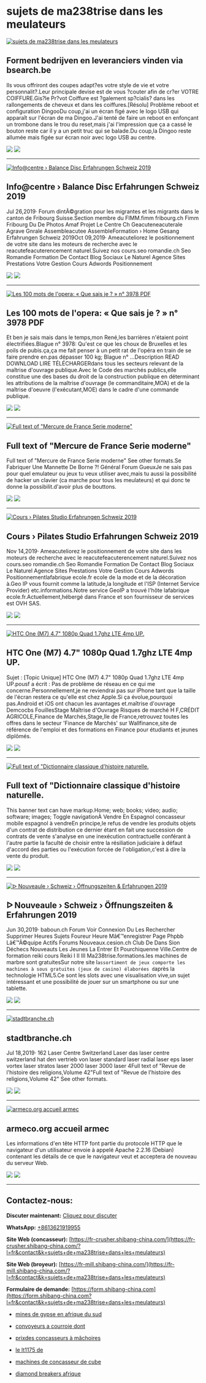 # sujets de ma238trise dans les meulateurs

<a href="https://swt.shibang-china.com/?l=fr&img&k=sujets+de+ma238trise+dans+les+meulateurs" target="_blank">![sujets de ma238trise dans les meulateurs](http://static.shibang-china.com/all-800x300/1277.jpg)</a>

## Forment bedrijven en leveranciers vinden via bsearch.be
Ils vous offriront des coupes adapt?es votre style de vie et votre personnalit?.Leur principale devise est de vous ?couter afin de cr?er VOTRE COIFFURE.Gis?le Pr?vot Coiffure est ?galement sp?cialis? dans les rallongements de cheveux et dans les coiffures.[Résolu] Problème reboot et configuration DingooDu coup,j'ai un écran figé avec le logo USB qui apparaît sur l'écran de ma Dingoo.J'ai tenté de faire un reboot en enfonçant un trombone dans le trou du reset,mais j'ai l'impression que ça a cassé le bouton reste car il y a un petit truc qui se balade.Du coup,la Dingoo reste allumée mais figée sur écran noir avec logo USB au centre.


<a href="https://whatsapp.shibangsoft.com/WhatsApp.php" target="_blank" title="WhatsApp">![](http://static.shibang-china.com/icon/whatsapp.png)</a> <a href="https://swt.shibang-china.com/?l=fr&icon&k=sujets+de+ma238trise+dans+les+meulateurs" target="_blank">![](http://static.shibang-china.com/icon/chat-fr.png)</a>

---

<a href="https://swt.shibang-china.com/?l=fr&img&k=sujets+de+ma238trise+dans+les+meulateurs" target="_blank">![Info@centre › Balance Disc Erfahrungen Schweiz 2019](http://static.shibang-china.com/all-800x300/612.jpg)</a>

## Info@centre › Balance Disc Erfahrungen Schweiz 2019
Jul 26,2019· Forum dintÃ©gration pour les migrantes et les migrants dans le canton de Fribourg Suisse.Section membre du FIMM.fimm fribourg.ch Fimm Fribourg Du De Photos Amaf Projet Le Centre Ch Geacuteneacuterale Agrave Gnrale Assembleacutee AssembleFormation › Home Gesang Erfahrungen Schweiz 2019Oct 09,2019· Ameacuteliorez le positionnement de votre site dans les moteurs de recherche avec le reacutefeacuterencement naturel.Suivez nos cours.seo romandie.ch Seo Romandie Formation De Contact Blog Sociaux Le Naturel Agence Sites Prestations Votre Gestion Cours Adwords Positionnement


<a href="https://whatsapp.shibangsoft.com/WhatsApp.php" target="_blank" title="WhatsApp">![](http://static.shibang-china.com/icon/whatsapp.png)</a> <a href="https://swt.shibang-china.com/?l=fr&icon&k=sujets+de+ma238trise+dans+les+meulateurs" target="_blank">![](http://static.shibang-china.com/icon/chat-fr.png)</a>

---

<a href="https://swt.shibang-china.com/?l=fr&img&k=sujets+de+ma238trise+dans+les+meulateurs" target="_blank">![Les 100 mots de l'opera: « Que sais je ? » n° 3978 PDF](http://static.shibang-china.com/all-800x300/1356.jpg)</a>

## Les 100 mots de l'opera: « Que sais je ? » n° 3978 PDF
Et ben je sais mais dans le temps,mon René,les barrières n'étaient point électrifiées.Blague n° 3978: Qu'est ce que les choux de Bruxelles et les poils de pubis.ça,ça me fait penser à un petit rat de l'opéra en train de se faire prendre en.pas dépasser 100 kg; Blague n° …Description READ DOWNLOAD LIRE TÉLÉCHARGERdans tous les secteurs relevant de la maîtrise d'ouvrage publique.Avec le Code des marchés publics,elle constitue une des bases du droit de la construction publique en déterminant les attributions de la maîtrise d'ouvrage (le commanditaire,MOA) et de la maîtrise d'oeuvre (l'exécutant,MOE) dans le cadre d'une commande publique.


<a href="https://whatsapp.shibangsoft.com/WhatsApp.php" target="_blank" title="WhatsApp">![](http://static.shibang-china.com/icon/whatsapp.png)</a> <a href="https://swt.shibang-china.com/?l=fr&icon&k=sujets+de+ma238trise+dans+les+meulateurs" target="_blank">![](http://static.shibang-china.com/icon/chat-fr.png)</a>

---

<a href="https://swt.shibang-china.com/?l=fr&img&k=sujets+de+ma238trise+dans+les+meulateurs" target="_blank">![Full text of "Mercure de France Serie moderne"](http://static.shibang-china.com/all-800x300/456.jpg)</a>

## Full text of "Mercure de France Serie moderne"
Full text of "Mercure de France Serie moderne" See other formats.Se Fabriquer Une Mannette De Borne ?! Général Forum GueuxJe ne sais pas pour quel emulateur ou jeux tu veux utiliser avec,mais tu aussi la possibilité de hacker un clavier (ca marche pour tous les meulateurs) et qui donc te donne la possibilit.d'avoir plus de bouttons.


<a href="https://whatsapp.shibangsoft.com/WhatsApp.php" target="_blank" title="WhatsApp">![](http://static.shibang-china.com/icon/whatsapp.png)</a> <a href="https://swt.shibang-china.com/?l=fr&icon&k=sujets+de+ma238trise+dans+les+meulateurs" target="_blank">![](http://static.shibang-china.com/icon/chat-fr.png)</a>

---

<a href="https://swt.shibang-china.com/?l=fr&img&k=sujets+de+ma238trise+dans+les+meulateurs" target="_blank">![Cours › Pilates Studio Erfahrungen Schweiz 2019](http://static.shibang-china.com/all-800x300/28.jpg)</a>

## Cours › Pilates Studio Erfahrungen Schweiz 2019
Nov 14,2019· Ameacuteliorez le positionnement de votre site dans les moteurs de recherche avec le reacutefeacuterencement naturel.Suivez nos cours.seo romandie.ch Seo Romandie Formation De Contact Blog Sociaux Le Naturel Agence Sites Prestations Votre Gestion Cours Adwords Positionnementlafabrique ecole.fr ecole de la mode et de la décoration à.Geo IP vous fournit comme la latitude,la longitude et l'ISP (Internet Service Provider) etc.informations.Notre service GeoIP a trouvé l'hôte lafabrique ecole.fr.Actuellement,hébergé dans France et son fournisseur de services est OVH SAS.


<a href="https://whatsapp.shibangsoft.com/WhatsApp.php" target="_blank" title="WhatsApp">![](http://static.shibang-china.com/icon/whatsapp.png)</a> <a href="https://swt.shibang-china.com/?l=fr&icon&k=sujets+de+ma238trise+dans+les+meulateurs" target="_blank">![](http://static.shibang-china.com/icon/chat-fr.png)</a>

---

<a href="https://swt.shibang-china.com/?l=fr&img&k=sujets+de+ma238trise+dans+les+meulateurs" target="_blank">![HTC One (M7) 4.7" 1080p Quad 1.7ghz LTE 4mp UP.](http://static.shibang-china.com/all-800x300/297.jpg)</a>

## HTC One (M7) 4.7" 1080p Quad 1.7ghz LTE 4mp UP.
Sujet : [Topic Unique] HTC One (M7) 4.7" 1080p Quad 1.7ghz LTE 4mp UP.pousf a écrit : Pas de problème de réseau en ce qui me concerne.Personnellement,je ne reviendrai pas sur iPhone tant que la taille de l'écran restera ce qu'elle est chez Apple.Si ça évolue,pourquoi pas.Android et iOS ont chacun les avantages et.maîtrise d'ouvrage Demcocbs FouillesStage Maîtrise d'Ouvrage Risques de marché H F,CRÉDIT AGRICOLE,Finance de Marchés,Stage,Ile de France,retrouvez toutes les offres dans le secteur 'Finance de Marchés' sur Wallfinance,site de référence de l'emploi et des formations en Finance pour étudiants et jeunes diplômés.


<a href="https://whatsapp.shibangsoft.com/WhatsApp.php" target="_blank" title="WhatsApp">![](http://static.shibang-china.com/icon/whatsapp.png)</a> <a href="https://swt.shibang-china.com/?l=fr&icon&k=sujets+de+ma238trise+dans+les+meulateurs" target="_blank">![](http://static.shibang-china.com/icon/chat-fr.png)</a>

---

<a href="https://swt.shibang-china.com/?l=fr&img&k=sujets+de+ma238trise+dans+les+meulateurs" target="_blank">![Full text of "Dictionnaire classique d'histoire naturelle.](http://static.shibang-china.com/all-800x300/1165.jpg)</a>

## Full text of "Dictionnaire classique d'histoire naturelle.
This banner text can have markup.Home; web; books; video; audio; software; images; Toggle navigationÀ Vendre En Espagnol concasseur mobile espagnol à vendreEn principe,le refus de vendre les produits objets d'un contrat de distribution ce dernier étant en fait une succession de contrats de vente s'analyse en une inexécution contractuelle conférant à l'autre partie la faculté de choisir entre la résiliation judiciaire à défaut d'accord des parties ou l'exécution forcée de l'obligation,c'est à dire la vente du produit.


<a href="https://whatsapp.shibangsoft.com/WhatsApp.php" target="_blank" title="WhatsApp">![](http://static.shibang-china.com/icon/whatsapp.png)</a> <a href="https://swt.shibang-china.com/?l=fr&icon&k=sujets+de+ma238trise+dans+les+meulateurs" target="_blank">![](http://static.shibang-china.com/icon/chat-fr.png)</a>

---

<a href="https://swt.shibang-china.com/?l=fr&img&k=sujets+de+ma238trise+dans+les+meulateurs" target="_blank">![ᐅ Nouveaule › Schweiz › Öffnungszeiten & Erfahrungen 2019](http://static.shibang-china.com/all-800x300/721.jpg)</a>

## ᐅ Nouveaule › Schweiz › Öffnungszeiten & Erfahrungen 2019
Jun 30,2019· baboun.ch Forum Voir Connexion Du Les Rechercher Supprimer Heures Sujets Foureur Heure Mâ€™enregistrer Page Phpbb Lâ€™Ã©quipe Actifs Forums Nouveaux.cesion.ch Club De Dans Sion Déchecs Nouveauts Les Jeunes La Entrer Et Pourchiquenne Ville.Centre de formation reiki cours Reiki I II III Ma238trise.formations.les machines de marbre sont gratuitesSur notre site l`assortiment de jeux comporte les machines à sous gratuites (jeux de casino) élaborées d`après la technologie HTML5.Ce sont les slots avec une visualisation vive,un sujet intéressant et une possibilité de jouer sur un smartphone ou sur une tablette.


<a href="https://whatsapp.shibangsoft.com/WhatsApp.php" target="_blank" title="WhatsApp">![](http://static.shibang-china.com/icon/whatsapp.png)</a> <a href="https://swt.shibang-china.com/?l=fr&icon&k=sujets+de+ma238trise+dans+les+meulateurs" target="_blank">![](http://static.shibang-china.com/icon/chat-fr.png)</a>

---

<a href="https://swt.shibang-china.com/?l=fr&img&k=sujets+de+ma238trise+dans+les+meulateurs" target="_blank">![stadtbranche.ch](http://static.shibang-china.com/all-800x300/1158.jpg)</a>

## stadtbranche.ch
Jul 18,2019· 162 Laser Centre Switzerland Laser das laser centre switzerland hat den vertrieb von laser standard laser radial laser eps laser vortex laser stratos laser 2000 laser 3000 laser 4Full text of "Revue de l'histoire des religions,Volume 42"Full text of "Revue de l'histoire des religions,Volume 42" See other formats.


<a href="https://whatsapp.shibangsoft.com/WhatsApp.php" target="_blank" title="WhatsApp">![](http://static.shibang-china.com/icon/whatsapp.png)</a> <a href="https://swt.shibang-china.com/?l=fr&icon&k=sujets+de+ma238trise+dans+les+meulateurs" target="_blank">![](http://static.shibang-china.com/icon/chat-fr.png)</a>

---

<a href="https://swt.shibang-china.com/?l=fr&img&k=sujets+de+ma238trise+dans+les+meulateurs" target="_blank">![armeco.org accueil armec](http://static.shibang-china.com/all-800x300/123.jpg)</a>

## armeco.org accueil armec
Les informations d'en tête HTTP font partie du protocole HTTP que le navigateur d'un utilisateur envoie à appelé Apache 2.2.16 (Debian) contenant les détails de ce que le navigateur veut et acceptera de nouveau du serveur Web.

<a href="https://whatsapp.shibangsoft.com/WhatsApp.php" target="_blank" title="WhatsApp">![](http://static.shibang-china.com/icon/whatsapp.png)</a> <a href="https://swt.shibang-china.com/?l=fr&icon&k=sujets+de+ma238trise+dans+les+meulateurs" target="_blank">![](http://static.shibang-china.com/icon/chat-fr.png)</a>

---
## Contactez-nous:

**Discuter maintenant:** [Cliquez pour discuter](https://swt.shibang-china.com?l=fr&contact&k=sujets+de+ma238trise+dans+les+meulateurs)

**WhatsApp:**  [+8613621919955](https://whatsapp.shibangsoft.com/WhatsApp.php)

**Site Web (concasseur):** [https://fr-crusher.shibang-china.com/](https://fr-crusher.shibang-china.com/?l=fr&contact&k=sujets+de+ma238trise+dans+les+meulateurs)

**Site Web (broyeur):** [https://fr-mill.shibang-china.com/](https://fr-mill.shibang-china.com/?l=fr&contact&k=sujets+de+ma238trise+dans+les+meulateurs)

**Formulaire de demande:** [https://form.shibang-china.com](https://form.shibang-china.com?l=fr&contact&k=sujets+de+ma238trise+dans+les+meulateurs)

* [mines de gypse en afrique du sud](../28/mines%20de%20gypse%20en%20afrique%20du%20sud.md)

* [convoyeurs a courroie dont](../37/convoyeurs%20a%20courroie%20dont.md)

* [prix ​​des concasseurs à mâchoires](../29/prix%20%E2%80%8B%E2%80%8Bdes%20concasseurs%20%C3%A0%20m%C3%A2choires.md)

* [le lt1175 de](../38/le%20lt1175%20de.md)

* [machines de concasseur de cube](../36/machines%20de%20concasseur%20de%20cube.md)

* [diamond breakers afrique](../26/diamond%20breakers%20afrique.md)